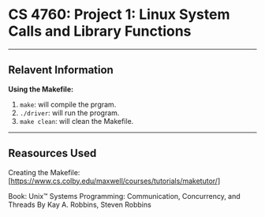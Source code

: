 # CS 4760: Project 1: Linux System Calls and Library Functions
---
## Relavent Information
**Using the Makefile:**
1. `make`: will compile the prgram. 
2. `./driver`: will run the program. 
3. `make clean`: will clean the Makefile. 
---
## Reasources Used 
Creating the Makefile:
[https://www.cs.colby.edu/maxwell/courses/tutorials/maketutor/]


Book: 
Unix™ Systems Programming: Communication, Concurrency, and Threads
By Kay A. Robbins, Steven Robbins
